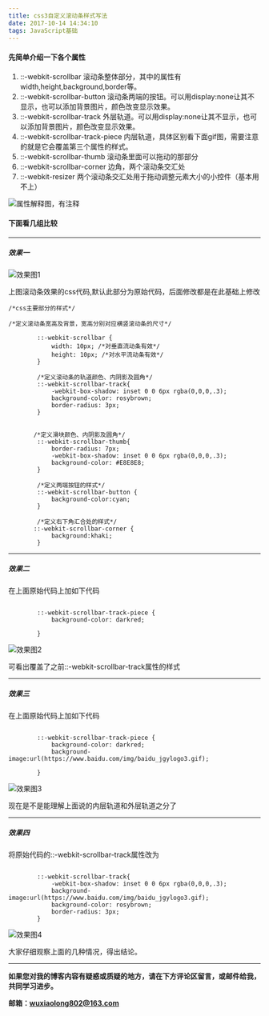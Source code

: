 ```yaml
---
title: css3自定义滚动条样式写法
date: 2017-10-14 14:34:10
tags: JavaScript基础
---
```

####  先简单介绍一下各个属性

1. ::-webkit-scrollbar        滚动条整体部分，其中的属性有width,height,background,border等。
2. ::-webkit-scrollbar-button  滚动条两端的按钮。可以用display:none让其不显示，也可以添加背景图片，颜色改变显示效果。
3. ::-webkit-scrollbar-track         外层轨道。可以用display:none让其不显示，也可以添加背景图片，颜色改变显示效果。
4. ::-webkit-scrollbar-track-piece  内层轨道，具体区别看下面gif图，需要注意的就是它会覆盖第三个属性的样式。
5. ::-webkit-scrollbar-thumb     滚动条里面可以拖动的那部分
6. ::-webkit-scrollbar-corner   边角，两个滚动条交汇处
7. ::-webkit-resizer        两个滚动条交汇处用于拖动调整元素大小的小控件（基本用不上）


![属性解释图，有注释](http://img.blog.csdn.net/20171222112553383?watermark/2/text/aHR0cDovL2Jsb2cuY3Nkbi5uZXQvd3hsMTU1NQ==/font/5a6L5L2T/fontsize/400/fill/I0JBQkFCMA==/dissolve/70/gravity/SouthEast)
    
####  下面看几组比较

---
##### 效果一

![效果图1](http://img.blog.csdn.net/20171222112626423?watermark/2/text/aHR0cDovL2Jsb2cuY3Nkbi5uZXQvd3hsMTU1NQ==/font/5a6L5L2T/fontsize/400/fill/I0JBQkFCMA==/dissolve/70/gravity/SouthEast)


上图滚动条效果的css代码,默认此部分为原始代码，后面修改都是在此基础上修改



```
/*css主要部分的样式*/

/*定义滚动条宽高及背景，宽高分别对应横竖滚动条的尺寸*/

		::-webkit-scrollbar {
		    width: 10px; /*对垂直流动条有效*/
		    height: 10px; /*对水平流动条有效*/
		}
		
		/*定义滚动条的轨道颜色、内阴影及圆角*/
		::-webkit-scrollbar-track{
		   	-webkit-box-shadow: inset 0 0 6px rgba(0,0,0,.3);
		   	background-color: rosybrown;
		  	border-radius: 3px;
		}
		
		    
	   /*定义滑块颜色、内阴影及圆角*/
		::-webkit-scrollbar-thumb{
		    border-radius: 7px;
		    -webkit-box-shadow: inset 0 0 6px rgba(0,0,0,.3);
		    background-color: #E8E8E8;
		}
		
	    /*定义两端按钮的样式*/
	    ::-webkit-scrollbar-button {
	        background-color:cyan;
	    }
	    
	    /*定义右下角汇合处的样式*/
	   ::-webkit-scrollbar-corner {
	        background:khaki;
	    }

```

---
##### 效果二
在上面原始代码上加如下代码

```

        ::-webkit-scrollbar-track-piece {
        	background-color: darkred;
        		    
        }

```
![效果图2](http://img.blog.csdn.net/20171222112854508?watermark/2/text/aHR0cDovL2Jsb2cuY3Nkbi5uZXQvd3hsMTU1NQ==/font/5a6L5L2T/fontsize/400/fill/I0JBQkFCMA==/dissolve/70/gravity/SouthEast)

可看出覆盖了之前::-webkit-scrollbar-track属性的样式

---
##### 效果三
在上面原始代码上加如下代码

```

        ::-webkit-scrollbar-track-piece {
        	background-color: darkred;
        	background-image:url(https://www.baidu.com/img/baidu_jgylogo3.gif);
        		    
        }

```
![效果图3](http://img.blog.csdn.net/20171222113030621?watermark/2/text/aHR0cDovL2Jsb2cuY3Nkbi5uZXQvd3hsMTU1NQ==/font/5a6L5L2T/fontsize/400/fill/I0JBQkFCMA==/dissolve/70/gravity/SouthEast)

现在是不是能理解上面说的内层轨道和外层轨道之分了


---
##### 效果四

将原始代码的::-webkit-scrollbar-track属性改为

```

        ::-webkit-scrollbar-track{
		   	-webkit-box-shadow: inset 0 0 6px rgba(0,0,0,.3);
		   	background-image:url(https://www.baidu.com/img/baidu_jgylogo3.gif);
		   	background-color: rosybrown;
		  	border-radius: 3px;
		}

```
![效果图4](http://img.blog.csdn.net/20171222113201284?watermark/2/text/aHR0cDovL2Jsb2cuY3Nkbi5uZXQvd3hsMTU1NQ==/font/5a6L5L2T/fontsize/400/fill/I0JBQkFCMA==/dissolve/70/gravity/SouthEast)


大家仔细观察上面的几种情况，得出结论。

---
**如果您对我的博客内容有疑惑或质疑的地方，请在下方评论区留言，或邮件给我，共同学习进步。**

**邮箱：wuxiaolong802@163.com**